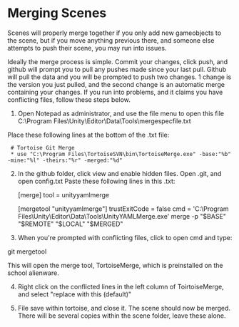 # Merging Scenes

Scenes will properly merge together if you only add new gameobjects to the scene, but if you move anything previous there, and someone else attempts to push their scene, you may run into issues. 

Ideally the merge process is simple. Commit your changes, click push, and github will prompt you to pull any pushes made since your last pull. Github will pull the data and you will be prompted to push two changes. 1 change is the version you just pulled, and the second change is an automatic merge containing your changes. If you run into problems, and it claims you have conflicting files, follow these steps below. 

1) Open Notepad as administrator, and use the file menu to open this file C:\Program Files\Unity\Editor\Data\Tools\mergespecfile.txt

Place these following lines at the bottom of the .txt file:

     # Tortoise Git Merge
     * use "C:\Program Files\TortoiseSVN\bin\TortoiseMerge.exe" -base:"%b" -mine:"%l" -theirs:"%r" -merged:"%d"

2) In the github folder, click view and enable hidden files. Open .git, and open config.txt Paste these following lines in this .txt:

    [merge]
    tool = unityyamlmerge

    [mergetool "unityyamlmerge"]
    trustExitCode = false
    cmd = 'C:\\Program Files\\Unity\\Editor\\Data\\Tools\\UnityYAMLMerge.exe' merge -p "$BASE" "$REMOTE" "$LOCAL" "$MERGED"

3) When you're prompted with conflicting files, click to open cmd and type:

git mergetool

This will open the merge tool, TortoiseMerge, which is preinstalled on the school alienware. 

4) Right click on the conflicted lines in the left column of ToirtoiseMerge, and select "replace with this (default)"

5) File save within tortoise, and close it. The scene should now be merged. There will be several copies within the scene folder, leave these alone.
